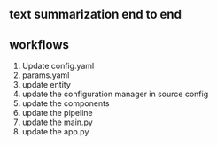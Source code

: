 ## text summarization end to end

## workflows

1. Update config.yaml
2. params.yaml
3. update entity
4. update the configuration manager in source config
5. update the components
6. update the pipeline
7. update the main.py
8. update the app.py

